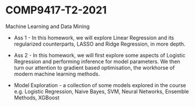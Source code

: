 # COMP9417-T2-2021
Machine Learning and Data Mining 

* Ass 1 - In this homework, we will explore Linear Regression and its regularized counterparts, LASSO and Ridge Regression, in more depth.

* Ass 2 - In this homework, we will first explore some aspects of Logistic Regression and performing inference for model parameters. We then turn our attention to gradient based optimisation, the workhorse of modern machine learning methods.

* Model Exploration - a collection of some models explored in the course e.g.  Logistic Regression, Naive Bayes, SVM, Neural Networks, Ensemble Methods, XGBoost
